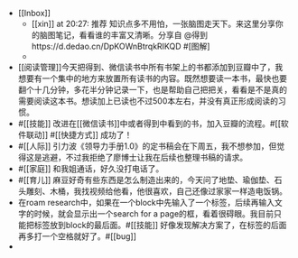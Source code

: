 - [[Inbox]]
    - [[xin]] at 20:27: 推荐 知识点多不用怕，一张脑图走天下。来这里分享你的脑图笔记，看看谁的丰富又清晰。分享自 @得到https://d.dedao.cn/DpKOWnBtrqkRIKQD #[图解]
    - 
- [[阅读管理]]今天把得到、微信读书中所有书架上的书都添加到豆瓣中了，我想要有一个集中的地方来放置所有读书的内容。既然想要读一本书，最快也要翻个十几分钟，多花半分钟记录一下，也是帮助自己把把关，看看是不是真的需要阅读这本书。想读加上已读也不过500本左右，并没有真正形成阅读的习惯。
- #[[技能]] 改进在[[微信读书]]中或者得到中看到的书，加入豆瓣的流程。#[[软件联动]] #[[快捷方式]] 成功了！
- #[[人际]] 引力波《领导力手册1.0》的定书稿会在下周五，我不想参加，但觉得这是逃避，不过我拒绝了廖博士让我在后续也整理书稿的请求。
- #[[家庭]] 和我姐通话，好久没打电话了。
- #[[育儿]] 麻豆好奇有些东西是怎么制造出来的，今天问了地垫、瑜伽垫、石头雕刻、木桶，我找视频给他看，他很喜欢，自己还像过家家一样造电饭锅。
- 在roam research中，如果在一个block中先输入了一个标签，后续再输入文字的时候，就会显示出一个search for a page的框，看着很碍眼。我目前只能把标签放到block的最后面。#[[技能]] 好像发现解决方案了，在标签的后面再多打一个空格就好了。#[[bug]]
- 
